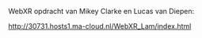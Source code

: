 WebXR opdracht van Mikey Clarke en Lucas van Diepen: 

http://30731.hosts1.ma-cloud.nl/WebXR_Lam/index.html